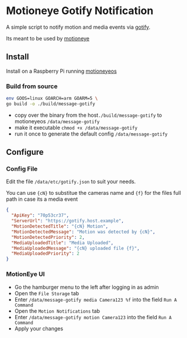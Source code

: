 # Motioneye Gotify Notification
A simple script to notify motion and media events via [gotify](https://github.com/gotify/server).

Its meant to be used by [motioneye](https://github.com/ccrisan/motioneye) 

## Install
Install on a Raspberry Pi running [motioneyeos](https://github.com/ccrisan/motioneyeos)

### Build from source
```bash
env GOOS=linux GOARCH=arm GOARM=5 \
go build -o ./build/message-gotify
```
- copy over the binary from the host`./build/message-gotify` to motioneyeos `/data/message-gotify`
- make it executable `chmod +x /data/message-gotify`
- run it once to generate the default config `/data/message-gotify`

## Configure
### Config File
Edit the file `/data/etc/gotify.json` to suit your needs.

You can use `{cN}` to substitue the cameras name and `{f}` for the files full path in case its a media event
```json
{
  "ApiKey": "70p53cr37",
  "ServerUrl": "https://gotify.host.example",
  "MotionDetectedTitle": "{cN} Motion",
  "MotionDetectedMessage": "Motion was detected by {cN}",
  "MotionDetectedPriority": 2,
  "MediaUploadedTitle": "Media Uploaded",
  "MediaUploadedMessage": "{cN} uploaded file {f}",
  "MediaUploadedPriority": 2
}
```
### MotionEye UI
- Go the hamburger menu to the left after logging in as admin
- Open the `File Storage` tab
- Enter `/data/message-gotify media Camera123 %f` into the field `Run A Command`
- Open the `Motion Notifications` tab
- Enter `/data/message-gotify motion Camera123` into the field `Run A Command`
- Apply your changes